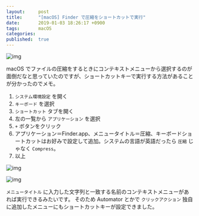```yaml
---
layout:     post
title:      "[macOS] Finder で圧縮をショートカットで実行"
date:       2019-01-03 18:26:17 +0900
tags:       macOS
categories:
published:  true
---
```


![img](https://lh3.googleusercontent.com/8iAf5BOlWxWUCQimLY6kB2OVrALqMAu3kckKIp23HT_kBOn15eLqJHRuAN01WvxPhQKuLMl5McPc8r2d2gDOCuCnJrq-brVlN2jBQf0kYPtklyq8gcG4ADsVnWZA61jCFviEmJNgNzKFO9s1C0_jteaBvCgiZXNU323EoMjJRf74On59MfBtgWj-419jo820T0QNDWs-92kQiI88X2Zh7B0H9wZdQGEpUrtyg6l3BzRS3EPjU6BT03QiqQdellYGsJgqiT-6ZQUUht_SQVCeTVviJzk6A8lQEa51qn9dhbYJHPMYYv6xTMz54a11naBL9h9Gcd0Ufcip3dzBbPjiSZu2weZmo3CxjbxyjcUXraILRcCE4EgUYDeulRGP5tH9Gs7lVCc5pr6RAIYIeSoRNWm7wmAzi3WD-SShKfm0ylepW-Chx6dY1fnucqxfVM-HlbBAroFXXaXAXpQDnb9e2QPTvy1mQGIa7cR2gRuBtSRmWL2wDQHNe5DFlo1HpO2dd80OnbBerGPEKu352XsOGRKNIc2Tl-B8-3C8ou2S17eTElDSEA9VROFm_q3IP3ILYujvEIbxvXmRnw4uBwZe_HEzGhJKbLhKlGEMsxfdlfSZBbDwBwu-ncNS_093uC2jFTd51TEb0tBsMxwlJF8_YGVdBPM1Tasi9SCNZCIyyna9z3OgLtMFLc6JXgkVhPjrUN6rAYAvh3N4XrS46-4=w703-h315-no=w740)

macOS でファイルの圧縮をするときにコンテキストメニューから選択するのが面倒だなと思っていたのですが、ショートカットキーで実行する方法があることが分かったのでメモ。

1. `システム環境設定` を開く
2. `キーボード` を選択
3. `ショートカット` タブを開く
4. 左の一覧から `アプリケーション` を選択
5. `+` ボタンをクリック
6. アプリケーション＝Finder.app、メニュータイトル＝圧縮、キーボードショートカットはお好みで設定して追加。システムの言語が英語だったら `圧縮` じゃなく `Compress`。
7. 以上

![img](https://lh3.googleusercontent.com/exvAwtxOSi57Iv_Z3ELZUYKutmo21ETsKx22J1Dqnmrlcjal8R5ixmhc9QNzo03LxDEgXeYNkMCF-zugvfOVEqVV26sdLXkeyEq1Zk-uoIcvLO9wSb6KRjEQKemhyyxmtSh-a4m4RYo8O2LLVZGiV8egCmiOvMM9OcwBLk91y5XR_jVd0BaJGMHdAWxU8b4Qjb0-dXXNjVUFKQH8gFcaiX_KGEDz8D4RxSEOyNr_zgUGUzdFfUdN0EtfkYUCPQBp6r2d4N0oQ2WHQWn-XIkFrWhwqjznN5sKX34aAqcP1_Wxx2T7qPtRiv6HX6p4vCxCX878wK9JVeiCsKSF5FzlVsi4sj73Vrsa2TgbvHHFMQVWsm44JI-8p4E4fShKzHInxHptr9zR621sjL-9YOmg9U3gqi5Npok5BYqgveIuZPBljXd8e7O32FPl3dTF-YBqH30a6vw1vBdK4jrId-NhxqLNfPTKs8v0QohMtdbWFaTy3Rvvfj48eYvQFChmxN9n1mXHpOJDnYjfzjT3si2JiTIzvM8xv0puZIf65pYc966hJ-2GvkU_4fkQn3Umv0vshmFfvvhCoQEuFb5km8Dtn2Egrcj1pvIIADI4bC_94WTSd6Pita45wMEQDMenjAe4MX9-xlWIw3W-_5JFMMBG6-5gAgYFIZ8pRC_lSyj7S9FR7mvvv_ZnlcBLzds4pN7b4FE3WpJSf2fuZALVr7Y=w780-h723-no=w740)

![img](https://lh3.googleusercontent.com/AT_XD21H6rlaW4bG9umEteNWuJ7JKueymg0SOiSsX1OQ5EI_rXCp_ums9YlN188d-0lJHt75BvgxOCq_buStzxe2QaaxKmh2aOLzQMw68s3lk_tIHpg_d9xi775VWs1MAeOZjyuCdav35yCBdPbUeCiaDgnuqHZbafXa4wFGYWVEFWl64toqmTJMuFug1ROtnwzySbN2MzU9NMh9mDPMVp5DKLeoFGsgrMYX2ukMct3-_hv0YfkLhNalo8rRXkLpw9ilKwmOIQ2PXDYts3cgTL3_6bY9W9EVSWrE7-ecttFkLwiqXtJ6ZhcO0J2yYFyWUYK21YHkZzbBT8qDhMe8FvSbKaRWYXQawJhnp8FG_I8xeHNidsg7CsJAtrzwQl4o8urgmBwOHMoxZ0F-pOstG9SOMmXc1AoOoS7RIsBxa92EPx0lfGLXQy-BtHNI5tgWcrCmDA8ttjsUd-8KKR0c6Nwio5IwNKATd7FolAQzaKr6MRxX21Cb36eKJ0DHOSuZFyDeCFjBI7I6Z8idgyG09pLM5fL2dJTr9LOmG19FDzaIN5BCKEKymdkFMjqvuNaf-G6aIbas_yymSkFOuVKOTpCElfjI7DLMtkFVSpw89km6qpPLyxsIWT5DXM0iyoGhh2vCej1S4ySksECaEHuv8SiE4pEy9ZYSZpnYOgKBPVRqmBYVTjvADTo-T0C_65oJK0ZLCcvPgAtSMdEFhh0=w780-h723-no=w740)

`メニュータイトル` に入力した文字列と一致する名前のコンテキストメニューがあれば実行できるみたいです。
そのため Automator とかで `クリックアクション` 独自に追加したメニューにもショートカットキーが設定できました。
 
